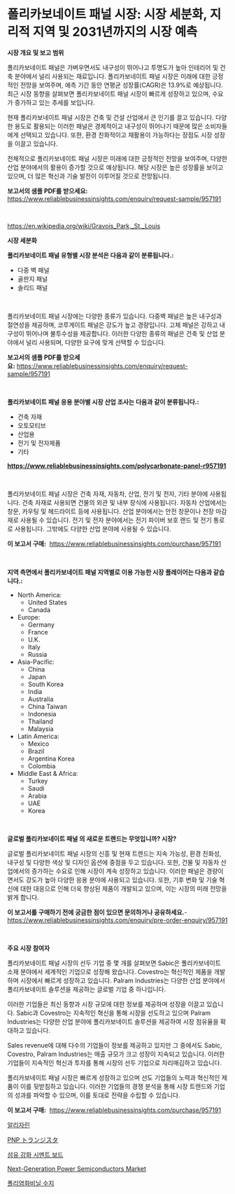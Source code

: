 <p><h1>폴리카보네이트 패널 시장: 시장 세분화, 지리적 지역 및 2031년까지의 시장 예측</h1></p><p><strong>시장 개요 및 보고 범위</strong></p>
<p><p>폴리카보네이트 패널은 가벼우면서도 내구성이 뛰어나고 투명도가 높아 인테리어 및 건축 분야에서 널리 사용되는 재료입니다. 폴리카보네이트 패널 시장은 미래에 대한 긍정적인 전망을 보여주며, 예측 기간 동안 연평균 성장률(CAGR)은 13.9%로 예상됩니다. 최근 시장 동향을 살펴보면 폴리카보네이트 패널 시장이 빠르게 성장하고 있으며, 수요가 증가하고 있는 추세를 보입니다.</p><p>현재 폴리카보네이트 패널 시장은 건축 및 건설 산업에서 큰 인기를 끌고 있습니다. 다양한 용도로 활용되는 이러한 패널은 경제적이고 내구성이 뛰어나기 때문에 많은 소비자들에게 선택되고 있습니다. 또한, 환경 친화적이고 재활용이 가능하다는 장점도 시장 성장을 이끌고 있습니다.</p><p>전체적으로 폴리카보네이트 패널 시장은 미래에 대한 긍정적인 전망을 보여주며, 다양한 산업 분야에서의 활용이 증가할 것으로 예상됩니다. 해당 시장은 높은 성장률을 보이고 있으며, 더 많은 혁신과 기술 발전이 이루어질 것으로 전망됩니다.</p></p>
<p><strong>보고서의 샘플 PDF를 받으세요:</strong> <a href="https://www.reliablebusinessinsights.com/enquiry/request-sample/957191">https://www.reliablebusinessinsights.com/enquiry/request-sample/957191</a></p>
<p>&nbsp;</p>
<p><a href="https://en.wikipedia.org/wiki/Gravois_Park,_St._Louis">https://en.wikipedia.org/wiki/Gravois_Park,_St._Louis</a></p>
<p><strong>시장 세분화</strong></p>
<p><strong>폴리카보네이트 패널 유형별 시장 분석은 다음과 같이 분류됩니다.:</strong></p>
<p><ul><li>다중 벽 패널</li><li>골판지 패널</li><li>솔리드 패널</li></ul></p>
<p>&nbsp;</p>
<p><p>폴리카보네이트 패널 시장에는 다양한 종류가 있습니다. 다중벽 패널은 높은 내구성과 절연성을 제공하며, 코루게이트 패널은 강도가 높고 경량입니다. 고체 패널은 강하고 내구성이 뛰어나며 불투수성을 제공합니다. 이러한 다양한 종류의 패널은 건축 및 산업 분야에서 널리 사용되며, 다양한 요구에 맞게 선택할 수 있습니다.</p></p>
<p><strong>보고서의 샘플 PDF를 받으세요:</strong>&nbsp;<a href="https://www.reliablebusinessinsights.com/enquiry/request-sample/957191">https://www.reliablebusinessinsights.com/enquiry/request-sample/957191</a></p>
<p>&nbsp;</p>
<p><strong> 폴리카보네이트 패널 응용 분야별 시장 산업 조사는 다음과 같이 분류됩니다.:</strong></p>
<p><ul><li>건축 자재</li><li>오토모티브</li><li>산업용</li><li>전기 및 전자제품</li><li>기타</li></ul></p>
<p><strong><a href="https://www.reliablebusinessinsights.com/polycarbonate-panel-r957191">https://www.reliablebusinessinsights.com/polycarbonate-panel-r957191</a></strong></p>
<p>&nbsp;</p>
<p><p>폴리카보네이트 패널 시장은 건축 자재, 자동차, 산업, 전기 및 전자, 기타 분야에 사용됩니다. 건축 자재로 사용되면 건물의 외관 및 내부 장식에 사용됩니다. 자동차 산업에서는 창문, 카우팅 및 헤드라이트 등에 사용됩니다. 산업 분야에서는 안전 창문이나 천장 마감재로 사용될 수 있습니다. 전기 및 전자 분야에서는 전기 파이버 보호 랜드 및 전기 통로로 사용됩니다. 그밖에도 다양한 산업 분야에 사용될 수 있습니다.</p></p>
<p><strong>이 보고서 구매:</strong>&nbsp; <a href="https://www.reliablebusinessinsights.com/purchase/957191">https://www.reliablebusinessinsights.com/purchase/957191</a></p>
<p>&nbsp;</p>
<p><strong>지역 측면에서 폴리카보네이트 패널 지역별로 이용 가능한 시장 플레이어는 다음과 같습니다.:</strong></p>
<p><ul>
    <li>
        North America:
        <ul>
            <li>United States</li>
            <li>Canada</li>
        </ul>
    </li>
    <li>
        Europe:
        <ul>
            <li>Germany</li>
            <li>France</li>
            <li>U.K.</li>
            <li>Italy</li>
            <li>Russia</li>
        </ul>
    </li>
    <li>
        Asia-Pacific:
        <ul>
            <li>China</li>
            <li>Japan</li>
            <li>South Korea</li>
            <li>India</li>
            <li>Australia</li>
            <li>China Taiwan</li>
            <li>Indonesia</li>
            <li>Thailand</li>
            <li>Malaysia</li>
        </ul>
    </li>
    <li>
        Latin America:
        <ul>
            <li>Mexico</li>
            <li>Brazil</li>
            <li>Argentina Korea</li>
            <li>Colombia</li>
        </ul>
    </li>
    <li>
        Middle East & Africa:
        <ul>
            <li>Turkey</li>
            <li>Saudi</li>
            <li>Arabia</li>
            <li>UAE</li>
            <li>Korea</li>
        </ul>
    </li>
    </ul></p>
<p>&nbsp;</p>
<p><strong>글로벌 폴리카보네이트 패널 의 새로운 트렌드는 무엇입니까? 시장?</strong></p>
<p><p>글로벌 폴리카보네이트 패널 시장의 신흥 및 현재 트렌드는 지속 가능성, 환경 친화성, 내구성 및 다양한 색상 및 디자인 옵션에 중점을 두고 있습니다. 또한, 건물 및 자동차 산업에서의 증가하는 수요로 인해 시장이 계속 성장하고 있습니다. 이러한 패널은 경량이면서도 강도가 높아 다양한 응용 분야에 사용되고 있습니다. 또한, 기후 변화 및 기술 혁신에 대한 대응으로 인해 더욱 향상된 제품이 개발되고 있으며, 이는 시장의 미래 전망을 밝게 합니다.</p></p>
<p><strong>이 보고서를 구매하기 전에 궁금한 점이 있으면 문의하거나 공유하세요.</strong>- <a href="https://www.reliablebusinessinsights.com/enquiry/pre-order-enquiry/957191">https://www.reliablebusinessinsights.com/enquiry/pre-order-enquiry/957191</a></p>
<p>&nbsp;</p>
<p><strong>주요 시장 참여자</strong></p>
<p><p>폴리카보네이트 패널 시장의 선두 기업 중 몇 개를 살펴보면 Sabic은 폴리카보네이트 소재 분야에서 세계적인 기업으로 성장해 왔습니다. Covestro는 혁신적인 제품을 개발하며 시장에서 빠르게 성장하고 있습니다. Palram Industries는 다양한 산업 분야에서 폴리카보네이트 솔루션을 제공하는 글로벌 기업 중 하나입니다.</p><p>이러한 기업들은 최신 동향과 시장 규모에 대한 정보를 제공하며 성장을 이끌고 있습니다. Sabic과 Covestro는 지속적인 혁신을 통해 시장을 선도하고 있으며 Palram Industries는 다양한 산업 분야에 폴리카보네이트 솔루션을 제공하여 시장 점유율을 확대하고 있습니다.</p><p>Sales revenue에 대해 다수의 기업들이 정보를 제공하고 있지만 그 중에서도 Sabic, Covestro, Palram Industries는 매출 규모가 크고 성장이 지속되고 있습니다. 이러한 기업들이 지속적인 혁신과 투자를 통해 시장의 선두 기업으로 자리매김하고 있습니다.</p><p>폴리카보네이트 패널 시장은 빠르게 성장하고 있으며 선도 기업들의 노력과 혁신적인 제품이 이를 뒷받침하고 있습니다. 이러한 기업들의 경쟁 분석을 통해 시장 트렌드와 기업의 성과를 파악할 수 있으며, 이를 토대로 전략을 수립할 수 있습니다.</p></p>
<p><strong>이 보고서 구매:</strong>&nbsp;&nbsp;<a href="https://www.reliablebusinessinsights.com/purchase/957191">https://www.reliablebusinessinsights.com/purchase/957191</a></p>
<p><p><a href="https://medium.com/@eloisadavis47/%EC%95%8C%EB%A6%AC%EC%9E%90%EB%A6%B0-%EC%8B%9C%EC%9E%A5-%EA%B7%9C%EB%AA%A8-%EC%84%B1%EC%9E%A5-%EB%B0%8F-%EC%8B%9C%EC%9E%A5-%EC%84%B8%EB%B6%84%ED%99%94-%EB%B0%8F-%EC%A7%80%EC%97%AD%EB%B3%84-%ED%86%B5%EC%B0%B0-%EB%B0%8F-2031%EB%85%84%EA%B9%8C%EC%A7%80%EC%9D%98-%EC%98%88%EC%B8%A1%EC%97%90-%EB%8C%80%ED%95%9C-%EC%97%85%EC%A2%85-%EB%B6%84%EC%84%9D-9ea68f191129">알리자린</a></p><p><a href="https://github.com/TerrellConn/Market-Research-Report-List-2/blob/main/885135358384.md">PNP トランジスタ</a></p><p><a href="https://github.com/shampaakter36/Market-Research-Report-List-1/blob/main/770052260413.md">섬유 강화 시멘트 보드</a></p><p><a href="https://issuu.com/reportprime-2/docs/next-generation-power-semiconductors-market-size-2">Next-Generation Power Semiconductors Market</a></p><p><a href="https://github.com/Nicolasrown5/Market-Research-Report-List-1/blob/main/446074060412.md">폴리염화비닐 수지</a></p></p>